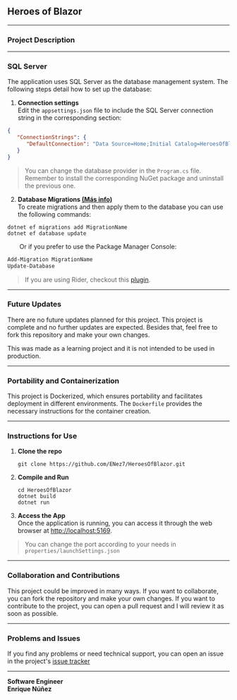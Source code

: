 ## Heroes of Blazor

---
### Project Description

---
### SQL Server
The application uses SQL Server as the database management system. The following steps detail how to set up the database:

1. **Connection settings**  
   Edit the `appsettings.json` file to include the SQL Server connection string in the corresponding section:  
```json
{
   "ConnectionStrings": {
      "DefaultConnection": "Data Source=Home;Initial Catalog=HeroesOfBlazor;Trusted_Connection=True;TrustServerCertificate=True;"
   }
}
```
> You can change the database provider in the `Program.cs` file. Remember to install the corresponding NuGet package and uninstall the previous one.

2. **Database Migrations [(Más info)](https://learn.microsoft.com/en-us/ef/core/managing-schemas/migrations/?tabs=vs)**  
   To create migrations and then apply them to the database you can use the following commands:
```.NET CLI
dotnet ef migrations add MigrationName
dotnet ef database update
```
&nbsp;&nbsp;&nbsp;&nbsp;&nbsp;&nbsp;&nbsp;Or if you prefer to use the Package Manager Console:
```PowerShell
Add-Migration MigrationName
Update-Database
```

> If you are using Rider, checkout this [plugin](https://blog.jetbrains.com/dotnet/2022/01/31/entity-framework-core-inside-rider-ui-way/).

---
### Future Updates
There are no future updates planned for this project. This project is complete and no further updates are expected.
Besides that, feel free to fork this repository and make your own changes.
  
This was made as a learning project and it is not intended to be used in production.

---
### Portability and Containerization

This project is Dockerized, which ensures portability and facilitates deployment in different environments. The `Dockerfile` provides the necessary instructions for the container creation.

---

### Instructions for Use

1. **Clone the repo**
   ```
   git clone https://github.com/ENez7/HeroesOfBlazor.git
   ```

2. **Compile and Run**
   ```
   cd HeroesOfBlazor
   dotnet build
   dotnet run
   ```

3. **Access the App**  
   Once the application is running, you can access it through the web browser at [http://localhost:5169](http://localhost:5169).
> You can change the port according to your needs in `properties/launchSettings.json`
---
### Collaboration and Contributions

This project could be improved in many ways. If you want to collaborate, you can fork the repository and make your own changes. If you want to contribute to the project, you can open a pull request and I will review it as soon as possible.

---

### Problems and Issues

If you find any problems or need technical support, you can open an issue in the project's [issue tracker](https://github.com/ENez7/HeroesOfBlazor/issues)

---

**Software Engineer**  
**Enrique Núñez**
